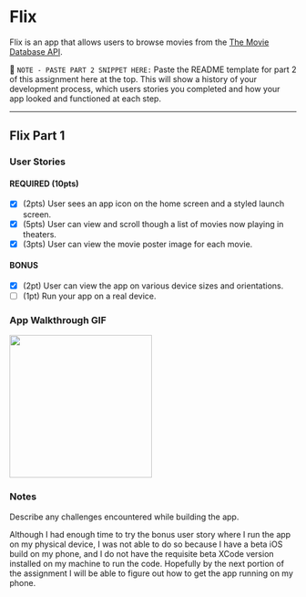 # Flix

Flix is an app that allows users to browse movies from the [The Movie Database API](http://docs.themoviedb.apiary.io/#).

📝 `NOTE - PASTE PART 2 SNIPPET HERE:` Paste the README template for part 2 of this assignment here at the top. This will show a history of your development process, which users stories you completed and how your app looked and functioned at each step.

---

## Flix Part 1

### User Stories

#### REQUIRED (10pts)
- [x] (2pts) User sees an app icon on the home screen and a styled launch screen.
- [x] (5pts) User can view and scroll though a list of movies now playing in theaters.
- [x] (3pts) User can view the movie poster image for each movie.

#### BONUS
- [x] (2pt) User can view the app on various device sizes and orientations.
- [ ] (1pt) Run your app on a real device.

### App Walkthrough GIF

<img src="http://g.recordit.co/Ta8tF2OsrH.gif" width=250><br>

### Notes
Describe any challenges encountered while building the app.

Although I had enough time to try the bonus user story where I run the app on my physical device,
I was not able to do so because I have a beta iOS build on my phone, and I do not have the requisite
beta XCode version installed on my machine to run the code. Hopefully by the next portion of the assignment
I will be able to figure out how to get the app running on my phone.
